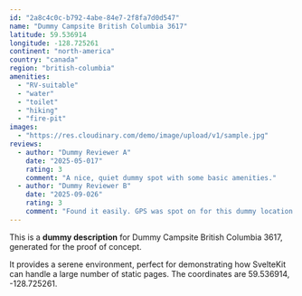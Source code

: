 ```yaml
---
id: "2a8c4c0c-b792-4abe-84e7-2f8fa7d0d547"
name: "Dummy Campsite British Columbia 3617"
latitude: 59.536914
longitude: -128.725261
continent: "north-america"
country: "canada"
region: "british-columbia"
amenities:
  - "RV-suitable"
  - "water"
  - "toilet"
  - "hiking"
  - "fire-pit"
images:
  - "https://res.cloudinary.com/demo/image/upload/v1/sample.jpg"
reviews:
  - author: "Dummy Reviewer A"
    date: "2025-05-017"
    rating: 3
    comment: "A nice, quiet dummy spot with some basic amenities."
  - author: "Dummy Reviewer B"
    date: "2025-09-026"
    rating: 3
    comment: "Found it easily. GPS was spot on for this dummy location."
---
```


This is a **dummy description** for Dummy Campsite British Columbia 3617, generated for the proof of concept.

It provides a serene environment, perfect for demonstrating how SvelteKit can handle a large number of static pages. The coordinates are 59.536914, -128.725261.
